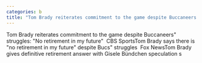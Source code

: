 ```yaml
---
categories: b
title: "Tom Brady reiterates commitment to the game despite Buccaneers struggles No retirement in my future  CBS Sports"
---
```

Tom Brady reiterates commitment to the game despite Buccaneers" struggles: "No retirement in my future"&nbsp;&nbsp;CBS SportsTom Brady says there is "no retirement in my future" despite Bucs" struggles&nbsp;&nbsp;Fox NewsTom Brady gives definitive retirement answer with Gisele Bündchen speculation s